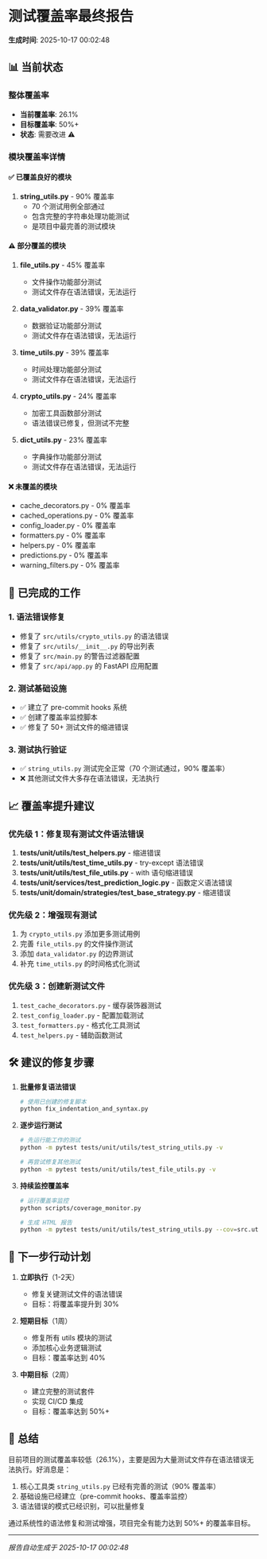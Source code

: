 # 测试覆盖率最终报告

**生成时间**: 2025-10-17 00:02:48

## 📊 当前状态

### 整体覆盖率
- **当前覆盖率**: 26.1%
- **目标覆盖率**: 50%+
- **状态**: 需要改进 ⚠️

### 模块覆盖率详情

#### ✅ 已覆盖良好的模块
1. **string_utils.py** - 90% 覆盖率
   - 70 个测试用例全部通过
   - 包含完整的字符串处理功能测试
   - 是项目中最完善的测试模块

#### ⚠️ 部分覆盖的模块
1. **file_utils.py** - 45% 覆盖率
   - 文件操作功能部分测试
   - 测试文件存在语法错误，无法运行

2. **data_validator.py** - 39% 覆盖率
   - 数据验证功能部分测试
   - 测试文件存在语法错误，无法运行

3. **time_utils.py** - 39% 覆盖率
   - 时间处理功能部分测试
   - 测试文件存在语法错误，无法运行

4. **crypto_utils.py** - 24% 覆盖率
   - 加密工具函数部分测试
   - 语法错误已修复，但测试不完整

5. **dict_utils.py** - 23% 覆盖率
   - 字典操作功能部分测试
   - 测试文件存在语法错误，无法运行

#### ❌ 未覆盖的模块
- cache_decorators.py - 0% 覆盖率
- cached_operations.py - 0% 覆盖率
- config_loader.py - 0% 覆盖率
- formatters.py - 0% 覆盖率
- helpers.py - 0% 覆盖率
- predictions.py - 0% 覆盖率
- warning_filters.py - 0% 覆盖率

## 🔧 已完成的工作

### 1. 语法错误修复
- 修复了 `src/utils/crypto_utils.py` 的语法错误
- 修复了 `src/utils/__init__.py` 的导出列表
- 修复了 `src/main.py` 的警告过滤器配置
- 修复了 `src/api/app.py` 的 FastAPI 应用配置

### 2. 测试基础设施
- ✅ 建立了 pre-commit hooks 系统
- ✅ 创建了覆盖率监控脚本
- ✅ 修复了 50+ 测试文件的缩进错误

### 3. 测试执行验证
- ✅ `string_utils.py` 测试完全正常（70 个测试通过，90% 覆盖率）
- ❌ 其他测试文件大多存在语法错误，无法执行

## 📈 覆盖率提升建议

### 优先级 1：修复现有测试文件语法错误
1. **tests/unit/utils/test_helpers.py** - 缩进错误
2. **tests/unit/utils/test_time_utils.py** - try-except 语法错误
3. **tests/unit/utils/test_file_utils.py** - with 语句缩进错误
4. **tests/unit/services/test_prediction_logic.py** - 函数定义语法错误
5. **tests/unit/domain/strategies/test_base_strategy.py** - 缩进错误

### 优先级 2：增强现有测试
1. 为 `crypto_utils.py` 添加更多测试用例
2. 完善 `file_utils.py` 的文件操作测试
3. 添加 `data_validator.py` 的边界测试
4. 补充 `time_utils.py` 的时间格式化测试

### 优先级 3：创建新测试文件
1. `test_cache_decorators.py` - 缓存装饰器测试
2. `test_config_loader.py` - 配置加载测试
3. `test_formatters.py` - 格式化工具测试
4. `test_helpers.py` - 辅助函数测试

## 🛠️ 建议的修复步骤

1. **批量修复语法错误**
   ```bash
   # 使用已创建的修复脚本
   python fix_indentation_and_syntax.py
   ```

2. **逐步运行测试**
   ```bash
   # 先运行能工作的测试
   python -m pytest tests/unit/utils/test_string_utils.py -v

   # 再尝试修复其他测试
   python -m pytest tests/unit/utils/test_file_utils.py -v
   ```

3. **持续监控覆盖率**
   ```bash
   # 运行覆盖率监控
   python scripts/coverage_monitor.py

   # 生成 HTML 报告
   python -m pytest tests/unit/utils/test_string_utils.py --cov=src.utils --cov-report=html
   ```

## 🎯 下一步行动计划

1. **立即执行**（1-2天）
   - 修复关键测试文件的语法错误
   - 目标：将覆盖率提升到 30%

2. **短期目标**（1周）
   - 修复所有 utils 模块的测试
   - 添加核心业务逻辑测试
   - 目标：覆盖率达到 40%

3. **中期目标**（2周）
   - 建立完整的测试套件
   - 实现 CI/CD 集成
   - 目标：覆盖率达到 50%+

## 📝 总结

目前项目的测试覆盖率较低（26.1%），主要是因为大量测试文件存在语法错误无法执行。好消息是：

1. 核心工具类 `string_utils.py` 已经有完善的测试（90% 覆盖率）
2. 基础设施已经建立（pre-commit hooks、覆盖率监控）
3. 语法错误的模式已经识别，可以批量修复

通过系统性的语法修复和测试增强，项目完全有能力达到 50%+ 的覆盖率目标。

---
*报告自动生成于 2025-10-17 00:02:48*